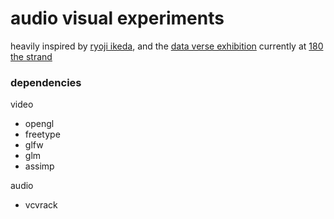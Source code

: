 # audio visual experiments

heavily inspired by [ryoji ikeda](https://www.ryojiikeda.com/), and the [data verse exhibition](https://www.ryojiikeda.com/project/x_verse/) currently at [180 the strand](https://www.180thestrand.com/new-page-1)

### dependencies

video
 - opengl
 - freetype
 - glfw
 - glm
 - assimp

audio
 - vcvrack
